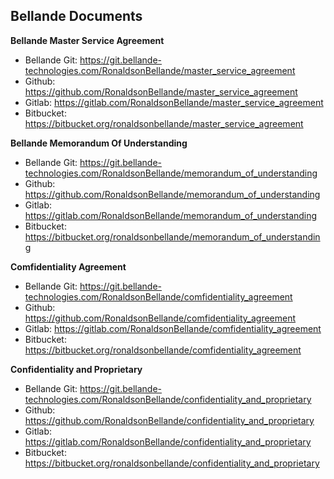 ## Bellande Documents
**Bellande Master Service Agreement**
- Bellande Git: https://git.bellande-technologies.com/RonaldsonBellande/master_service_agreement
- Github: https://github.com/RonaldsonBellande/master_service_agreement
- Gitlab: https://gitlab.com/RonaldsonBellande/master_service_agreement
- Bitbucket: https://bitbucket.org/ronaldsonbellande/master_service_agreement


**Bellande Memorandum Of Understanding**
- Bellande Git: https://git.bellande-technologies.com/RonaldsonBellande/memorandum_of_understanding
- Github: https://github.com/RonaldsonBellande/memorandum_of_understanding
- Gitlab: https://gitlab.com/RonaldsonBellande/memorandum_of_understanding
- Bitbucket: https://bitbucket.org/ronaldsonbellande/memorandum_of_understanding

**Comfidentiality Agreement**
- Bellande Git: https://git.bellande-technologies.com/RonaldsonBellande/comfidentiality_agreement
- Github: https://github.com/RonaldsonBellande/comfidentiality_agreement
- Gitlab: https://gitlab.com/RonaldsonBellande/comfidentiality_agreement
- Bitbucket: https://bitbucket.org/ronaldsonbellande/comfidentiality_agreement

**Confidentiality and Proprietary**
- Bellande Git: https://git.bellande-technologies.com/RonaldsonBellande/confidentiality_and_proprietary
- Github: https://github.com/RonaldsonBellande/confidentiality_and_proprietary
- Gitlab: https://gitlab.com/RonaldsonBellande/confidentiality_and_proprietary
- Bitbucket: https://bitbucket.org/ronaldsonbellande/confidentiality_and_proprietary
